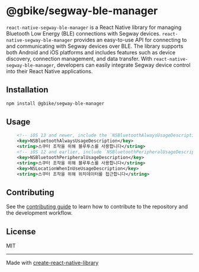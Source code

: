 # @gbike/segway-ble-manager

`react-native-segway-ble-manager` is a React Native library for managing Bluetooth Low Energy (BLE) connections with Segway devices.
`react-native-segway-ble-manager` provides an easy-to-use API for connecting to and communicating with Segway devices over BLE.
The library supports both Android and iOS platforms and includes features such as device discovery, connection management, and data transfer.
With `react-native-segway-ble-manager`, developers can easily integrate Segway device control into their React Native applications.

## Installation

```sh
npm install @gbike/segway-ble-manager
```

## Usage

```xml
    <!-- iOS 13 and newer, include the `NSBluetoothAlwaysUsageDescription` -->
    <key>NSBluetoothAlwaysUsageDescription</key>
    <string>스쿠터 조작을 위해 블루투스를 사용합니다</string>
    <!-- iOS 12 and earlier, include `NSBluetoothPeripheralUsageDescription` -->
    <key>NSBluetoothPeripheralUsageDescription</key>
    <string>스쿠터 조작을 위해 블루투스를 사용합니다</string>
    <key>NSLocationWhenInUseUsageDescription</key>
    <string>스쿠터 조작을 위해 위치데이터를 접근합니다</string>
```

## Contributing

See the [contributing guide](CONTRIBUTING.md) to learn how to contribute to the repository and the development workflow.

## License

MIT

---

Made with [create-react-native-library](https://github.com/callstack/react-native-builder-bob)
